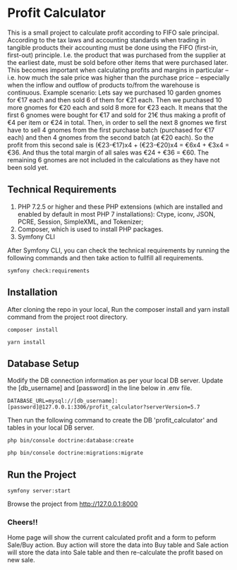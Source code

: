 # Profit Calculator
This is a small project to calculate profit according to FIFO sale principal. 
According to the tax laws and accounting standards when trading in tangible products their accounting
must be done using the FIFO (first-in, first-out) principle. I.e. the product that was purchased from the
supplier at the earliest date, must be sold before other items that were purchased later.
This becomes important when calculating profits and margins in particular – i.e. how much the sale
price was higher than the purchase price – especially when the inflow and outflow of products to/from
the warehouse is continuous.
Example scenario: Lets say we purchased 10 garden gnomes for €17 each and then sold 6 of them for
€21 each. Then we purchased 10 more gnomes for €20 each and sold 8 more for €23 each.
It means that the first 6 gnomes were bought for €17 and sold for 21€ thus making a profit of €4 per
item or €24 in total. Then, in order to sell the next 8 gnomes we first have to sell 4 gnomes from the first
purchase batch (purchased for €17 each) and then 4 gnomes from the second batch (at €20 each). So
the profit from this second sale is (€23-€17)x4 + (€23-€20)x4 = €6x4 + €3x4 = €36. And thus the total
margin of all sales was €24 + €36 = €60.
The remaining 6 gnomes are not included in the calculations as they have not been sold yet.

## Technical Requirements
1. PHP 7.2.5 or higher and these PHP extensions (which are installed and enabled by default in most PHP 7 installations): Ctype, iconv, JSON, PCRE, Session, SimpleXML, and Tokenizer;
2. Composer, which is used to install PHP packages.
3. Symfony CLI

After Symfony CLI, you can check the technical requirements by running the following commands and then take action to fullfill all requirements. 

`symfony check:requirements`

## Installation
After cloning the repo in your local, Run the composer install and yarn install command from the project root directory.

`composer install`

`yarn install`

## Database Setup
Modify the DB connection information as per your local DB server. Update the [db_username] and [password] in the line below in .env file.

`DATABASE_URL=mysql://[db_username]:[password]@127.0.0.1:3306/profit_calculator?serverVersion=5.7`

Then run the following command to create the DB 'profit_calculator' and tables in your local DB server.

`php bin/console doctrine:database:create`

`php bin/console doctrine:migrations:migrate`

## Run the Project

`symfony server:start`

Browse the project from http://127.0.0.1:8000

### Cheers!!

Home page will show the current calculated profit and a form to peform Sale/Buy action. Buy action will store the data into Buy table and Sale action will store the data into Sale table and then re-calculate the profit based on new sale.